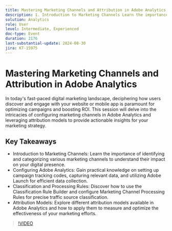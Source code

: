 ```yaml
---
title: Mastering Marketing Channels and Attribution in Adobe Analytics
description: 1. Introduction to Marketing Channels Learn the importance of identifying and categorizing various marketing channels to understand their impact on your digital presence. 2. Configuring Adobe Analytics Gain practical knowledge on setting up campaign tracking codes, capturing relevant data, and utilizing Adobe Launch for efficient data collection. 3. Classification and Processing Rules Discover how to use the Classification Rule Builder and configure Marketing Channel Processing Rules for precise traffic source classification. 4. Attribution Models Explore different attribution models available in Adobe Analytics and how to apply them to measure and optimize the effectiveness of your marketing efforts.
solution: Analytics
role: User
level: Intermediate, Experienced
doc-type: Event
duration: 2176
last-substantial-update: 2024-08-30
jira: KT-15975
---
```


# Mastering Marketing Channels and Attribution in Adobe Analytics

In today's fast-paced digital marketing landscape, deciphering how users discover and engage with your website or mobile app is paramount for optimizing campaigns and boosting ROI. This session will delve into the intricacies of configuring marketing channels in Adobe Analytics and leveraging attribution models to provide actionable insights for your marketing strategy.

## Key Takeaways

* Introduction to Marketing Channels: Learn the importance of identifying and categorizing various marketing channels to understand their impact on your digital presence. 
* Configuring Adobe Analytics: Gain practical knowledge on setting up campaign tracking codes, capturing relevant data, and utilizing Adobe Launch for efficient data collection. 
* Classification and Processing Rules: Discover how to use the Classification Rule Builder and configure Marketing Channel Processing Rules for precise traffic source classification. 
* Attribution Models: Explore different attribution models available in Adobe Analytics and how to apply them to measure and optimize the effectiveness of your marketing efforts.

>[!VIDEO](https://video.tv.adobe.com/v/3432747/?learn=on)
